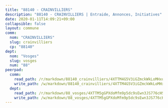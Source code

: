 ```yaml
---
title: "88140 - CRAINVILLIERS"
description: "88140 - CRAINVILLIERS | Entraide, Annonces, Initiatives"
date: 2020-01-11T14:09:21+09:00
collapsible: false
layout: commune
comm:
  nom: "CRAINVILLIERS"
  slug: crainvilliers
  cp: "88140"
dept:
  nom: "Vosges"
  slug: vosges
  num: "88"
peerpad:
  comm:
    read_path: /r/markdown/88140_crainvilliers/4XTTM4G5V3iGZmckWkLoMHxuoqLf9dKy9EF6mKQmsghaYtGAb
    write_path: /w/markdown/88140_crainvilliers/4XTTM4G5V3iGZmckWkLoMHxuoqLf9dKy9EF6mKQmsghaYtGAb-K3TgV5rHrPoWbx1BGSj5szU7qPChzZrstmKx9w93HnQ4UDnjDZWtMiUN1tFxLfddc7aREF4NTj4uDz7Y8XuKG4qGefmxdpYa24bb4hJLBSBwci1YdkyowRQURWKAYDAyhZxHFvB9
  dept:
    read_path: /r/markdown/88_vosges/4XTTM5gGPXdoMfm9p5dc9sEwn3JS776cHSw64JYpD4AKnKgyh
    write_path: /w/markdown/88_vosges/4XTTM5gGPXdoMfm9p5dc9sEwn3JS776cHSw64JYpD4AKnKgyh-K3TgUjEFywcTUHQwfrd2vcZqhoXLakdoQGFv4iriv1FKkvQkBsudnBxafkQDfPcxTDRHN5T6bYyganuvcakuKenYoB5mPLKqUBjNMwpn75GQVixUmzXGkneDufRSqDthC8iyXi1Z
---
```


